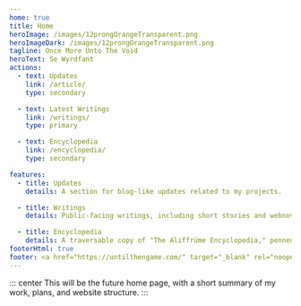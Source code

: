 ```yaml
---
home: true
title: Home
heroImage: /images/12prongOrangeTransparent.png
heroImageDark: /images/12prongOrangeTransparent.png
tagline: Once More Unto The Void
heroText: Se Wyrdfant
actions:
  - text: Updates
    link: /article/
    type: secondary

  - text: Latest Writings
    link: /writings/
    type: primary

  - text: Encyclopedia
    link: /encyclopedia/
    type: secondary

features:
  - title: Updates
    details: A section for blog-like updates related to my projects.

  - title: Writings
    details: Public-facing writings, including short stories and webnovel chapters.

  - title: Encyclopedia
    details: A traversable copy of "The Aliffrüme Encyclopedia," penned by scholars from Witafjürgen.
footerHtml: true
footer: <a href="https://untilthengame.com/" target="_blank" rel="noopener norefferer">"But that's part of understanding, isn't it? To misunderstand."</a>
---
```

::: center
This will be the future home page, with a short summary of my work, plans, and website structure.
:::
